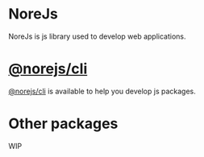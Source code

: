 # NoreJs

NoreJs is js library used to develop web applications.


# [@norejs/cli](./packages/cli/README.md) 


[@norejs/cli](./packages/cli/README.md)  is available to help you develop js packages.

# Other packages
WIP